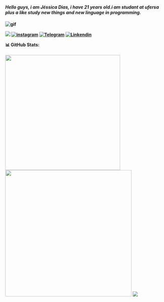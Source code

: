 ### <h4> *Hello guys, i am  Jéssica Dias, i have 21 years old.i am studant at ufersa plus a like study new things and new linguage in programming.*
 <h4>

 
![gif](https://i.pinimg.com/originals/7d/07/a2/7d07a255678962d30d8717dcf5dbd266.gif)








 
 <a href= "mailto:jessicardias.ufersa@gmailcom"><img src="https://img.shields.io/badge/Gmail-D14836?style=for-the-badge&logo=gmail&logoColor=white" target="_blank"></a>
[![instagram](https://img.shields.io/badge/Instagram-E4405F?style=for-the-badge&logo=instagram&logoColor=white)](https://www.instagram.com/jessicardiax/)
[![Telegram](https://img.shields.io/badge/Telegram-2CA5E0?style=for-the-badge&logo=telegram&logoColor=white)](https://t.me/+5584998365502)
[![Linkendin](https://img.shields.io/badge/LinkedIn-0077B5?style=for-the-badge&logo=linkedin&logoColor=white)](https://www.linkedin.com/in/jessicardiax/)









<div align="center>

###### **📊 GitHub Stats:**
<img src="https://github-readme-stats-wheat-two-53.vercel.app/api?username=jessicardiax&theme=neon&hide_border=false&include_all_commits=false&count_private=false"  width="364px" />                    <img src="https://github-readme-streak-stats.herokuapp.com/?user=jessicardiax&theme=neon&hide_border=false"  width="400px" />
![](https://github-readme-stats-wheat-two-53.vercel.app/api/top-langs/?username=jessicardiax&theme=neon&hide_border=false&include_all_commits=false&count_private=false&layout=compact)

<div>
